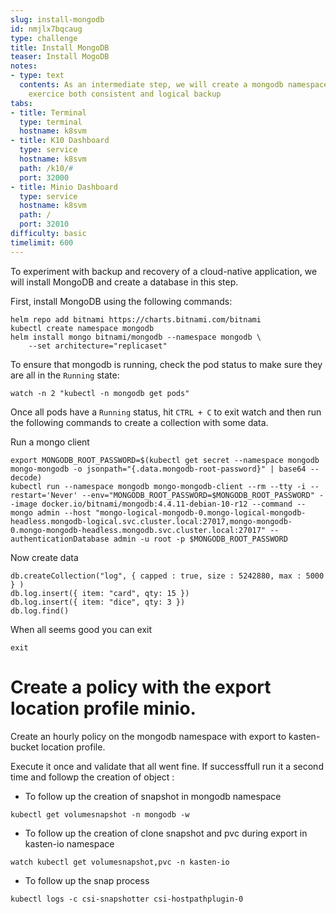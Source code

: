```yaml
---
slug: install-mongodb
id: nmjlx7bqcaug
type: challenge
title: Install MongoDB
teaser: Install MogoDB
notes:
- type: text
  contents: As an intermediate step, we will create a mongodb namespace where we can
    exercice both consistent and logical backup
tabs:
- title: Terminal
  type: terminal
  hostname: k8svm
- title: K10 Dashboard
  type: service
  hostname: k8svm
  path: /k10/#
  port: 32000
- title: Minio Dashboard
  type: service
  hostname: k8svm
  path: /
  port: 32010
difficulty: basic
timelimit: 600
---
```

To experiment with backup and recovery of a cloud-native application, we will install MongoDB and create a database in this step.

First, install MongoDB using the following commands:

```console
helm repo add bitnami https://charts.bitnami.com/bitnami
kubectl create namespace mongodb
helm install mongo bitnami/mongodb --namespace mongodb \
    --set architecture="replicaset"
```

To ensure that mongodb is running, check the pod status to make sure they are all in the `Running` state:

```console
watch -n 2 "kubectl -n mongodb get pods"
```

Once all pods have a `Running` status, hit `CTRL + C` to exit watch and then run the following commands to create a collection with some data.


Run a mongo client
```console
export MONGODB_ROOT_PASSWORD=$(kubectl get secret --namespace mongodb mongo-mongodb -o jsonpath="{.data.mongodb-root-password}" | base64 --decode)
kubectl run --namespace mongodb mongo-mongodb-client --rm --tty -i --restart='Never' --env="MONGODB_ROOT_PASSWORD=$MONGODB_ROOT_PASSWORD" --image docker.io/bitnami/mongodb:4.4.11-debian-10-r12 --command -- mongo admin --host "mongo-logical-mongodb-0.mongo-logical-mongodb-headless.mongodb-logical.svc.cluster.local:27017,mongo-mongodb-0.mongo-mongodb-headless.mongodb.svc.cluster.local:27017" --authenticationDatabase admin -u root -p $MONGODB_ROOT_PASSWORD
```

Now create data
```
db.createCollection("log", { capped : true, size : 5242880, max : 5000 } )
db.log.insert({ item: "card", qty: 15 })
db.log.insert({ item: "dice", qty: 3 })
db.log.find()
```

When all seems good you can exit
```
exit
```

# Create a policy with the export location profile minio.

Create an hourly policy on the mongodb namespace with export to kasten-bucket location profile.

Execute it once and validate that all went fine. If successffull run it a second time and followp the creation
of object :

- To follow up the creation of snapshot in mongodb namespace
```
kubectl get volumesnapshot -n mongodb -w
```

- To follow up the creation of clone snapshot and pvc during export in kasten-io namespace
```
watch kubectl get volumesnapshot,pvc -n kasten-io
```

- To follow up the snap process
```
kubectl logs -c csi-snapshotter csi-hostpathplugin-0
````
